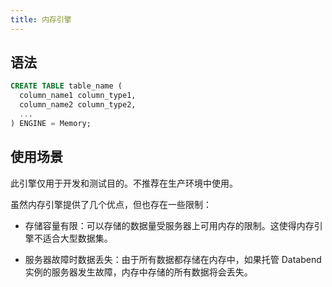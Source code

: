 ```yaml
---
title: 内存引擎
---
```


## 语法

```sql
CREATE TABLE table_name (
  column_name1 column_type1,
  column_name2 column_type2,
  ...
) ENGINE = Memory;
```

## 使用场景

此引擎仅用于开发和测试目的。不推荐在生产环境中使用。

虽然内存引擎提供了几个优点，但也存在一些限制：

- 存储容量有限：可以存储的数据量受服务器上可用内存的限制。这使得内存引擎不适合大型数据集。

- 服务器故障时数据丢失：由于所有数据都存储在内存中，如果托管 Databend 实例的服务器发生故障，内存中存储的所有数据将会丢失。